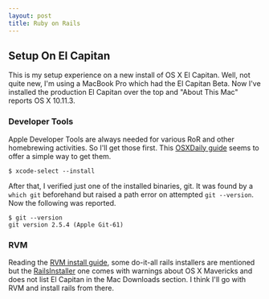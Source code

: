 ```yaml
---
layout: post
title: Ruby on Rails
---
```


## Setup On El Capitan

This is my setup experience on a new install of OS X El Capitan. Well, not quite new, I'm using a MacBook Pro which had the El Capitan Beta. Now I've installed the production El Capitan over the top and "About This Mac" reports OS X 10.11.3.

### Developer Tools

Apple Developer Tools are always needed for various RoR and other homebrewing activities. So I'll get those first. This [OSXDaily guide](http://osxdaily.com/2014/02/12/install-command-line-tools-mac-os-x/) seems to offer a simple way to get them.

~~~
$ xcode-select --install
~~~

After that, I verified just one of the installed binaries, git. It was found by a `which git` beforehand but raised a path error on attempted `git --version`. Now the following was reported.

~~~
$ git --version
git version 2.5.4 (Apple Git-61)
~~~

### RVM

Reading the [RVM install guide](https://rvm.io/rvm/install), some do-it-all rails installers are mentioned but the [RailsInstaller](http://railsinstaller.org/en) one comes with warnings about OS X Mavericks and does not list El Capitan in the Mac Downloads section. I think I'll go with RVM and install rails from there.